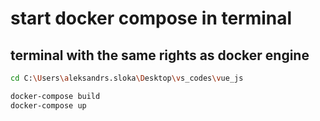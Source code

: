 # start docker compose in terminal
## terminal with the same rights as docker engine

```sh
cd C:\Users\aleksandrs.sloka\Desktop\vs_codes\vue_js

docker-compose build
docker-compose up
```

